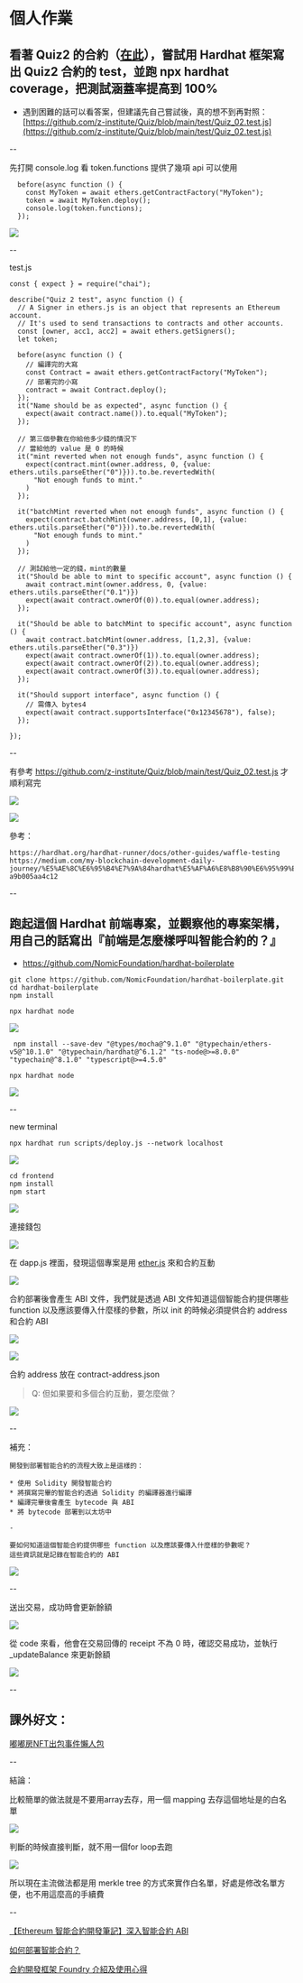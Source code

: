 # 個人作業


## 看著 Quiz2 的合約（[在此](https://github.com/z-institute/Quiz/blob/main/contracts/Quiz_02.sol)），嘗試用 Hardhat 框架寫出 Quiz2 合約的 test，並跑 npx hardhat coverage，把測試涵蓋率提高到 100%
* 遇到困難的話可以看答案，但建議先自己嘗試後，真的想不到再對照：[https://github.com/z-institute/Quiz/blob/main/test/Quiz_02.test.js](https://github.com/z-institute/Quiz/blob/main/test/Quiz_02.test.js)

--

先打開 console.log 看 token.functions 提供了幾項 api 可以使用
```
  before(async function () {
    const MyToken = await ethers.getContractFactory("MyToken");
    token = await MyToken.deploy();
    console.log(token.functions);
  });
```
![](https://i.imgur.com/Gx78dH8.png)

--


test.js

```
const { expect } = require("chai");

describe("Quiz 2 test", async function () {
  // A Signer in ethers.js is an object that represents an Ethereum account.
  // It's used to send transactions to contracts and other accounts.
  const [owner, acc1, acc2] = await ethers.getSigners();
  let token;

  before(async function () {
    // 編譯完的大寫
    const Contract = await ethers.getContractFactory("MyToken");
    // 部署完的小寫
    contract = await Contract.deploy();
  });
  it("Name should be as expected", async function () {
    expect(await contract.name()).to.equal("MyToken");
  });

  // 第三個參數在你給他多少錢的情況下
  // 當給他的 value 是 0 的時候
  it("mint reverted when not enough funds", async function () {
    expect(contract.mint(owner.address, 0, {value: ethers.utils.parseEther("0")})).to.be.revertedWith(
      "Not enough funds to mint."
    )
  });

  it("batchMint reverted when not enough funds", async function () {
    expect(contract.batchMint(owner.address, [0,1], {value: ethers.utils.parseEther("0")})).to.be.revertedWith(
      "Not enough funds to mint."
    )
  });

  // 測試給他一定的錢，mint的數量
  it("Should be able to mint to specific account", async function () {
    await contract.mint(owner.address, 0, {value: ethers.utils.parseEther("0.1")})
    expect(await contract.ownerOf(0)).to.equal(owner.address);
  });

  it("Should be able to batchMint to specific account", async function () {
    await contract.batchMint(owner.address, [1,2,3], {value: ethers.utils.parseEther("0.3")})
    expect(await contract.ownerOf(1)).to.equal(owner.address);
    expect(await contract.ownerOf(2)).to.equal(owner.address);
    expect(await contract.ownerOf(3)).to.equal(owner.address);
  });

  it("Should support interface", async function () {
    // 需傳入 bytes4
    expect(await contract.supportsInterface("0x12345678"), false);
  });

});

```


--

有參考 https://github.com/z-institute/Quiz/blob/main/test/Quiz_02.test.js 才順利寫完

![](https://i.imgur.com/SgnDfHz.png)

![](https://i.imgur.com/I7a9LLI.png)


參考：
```
https://hardhat.org/hardhat-runner/docs/other-guides/waffle-testing
https://medium.com/my-blockchain-development-daily-journey/%E5%AE%8C%E6%95%B4%E7%9A%84hardhat%E5%AF%A6%E8%B8%90%E6%95%99%E7%A8%8B-a9b005aa4c12
```

--


## 跑起這個 Hardhat 前端專案，並觀察他的專案架構，用自己的話寫出『前端是怎麼樣呼叫智能合約的？』
* https://github.com/NomicFoundation/hardhat-boilerplate


```
git clone https://github.com/NomicFoundation/hardhat-boilerplate.git
cd hardhat-boilerplate
npm install
```

```
npx hardhat node
```

![](https://i.imgur.com/DTGBn6q.png)

```
 npm install --save-dev "@types/mocha@^9.1.0" "@typechain/ethers-v5@^10.1.0" "@typechain/hardhat@^6.1.2" "ts-node@>=8.0.0" "typechain@^8.1.0" "typescript@>=4.5.0"
```

```
npx hardhat node
```
![](https://i.imgur.com/Lxvt7ab.png)

--

new terminal

```
npx hardhat run scripts/deploy.js --network localhost
```
![](https://i.imgur.com/YMhosID.png)


```
cd frontend
npm install
npm start
```

![](https://i.imgur.com/ZWH9nP8.png)

連接錢包

![](https://i.imgur.com/FiryDt7.png)

在 dapp.js 裡面，發現這個專案是用 [ether.js](https://learnblockchain.cn/ethers_v5/) 來和合約互動

![](https://i.imgur.com/oFQpB33.png)

合約部署後會產生 ABI 文件，我們就是透過 ABI 文件知道這個智能合約提供哪些 function 以及應該要傳入什麼樣的參數，所以 init 的時候必須提供合約 address 和合約 ABI

![](https://i.imgur.com/FdFk5y7.png)

![](https://i.imgur.com/cKVfBq6.png)

合約 address 放在 contract-address.json

> Q: 但如果要和多個合約互動，要怎麼做？

![](https://i.imgur.com/tWiKCkf.png)



--

補充：
```
開發到部署智能合約的流程大致上是這樣的：

* 使用 Solidity 開發智能合約
* 將撰寫完畢的智能合約透過 Solidity 的編譯器進行編譯
* 編譯完畢後會產生 bytecode 與 ABI
* 將 bytecode 部署到以太坊中

-

要如何知道這個智能合約提供哪些 function 以及應該要傳入什麼樣的參數呢？
這些資訊就是記錄在智能合約的 ABI
```
![](https://i.imgur.com/qxpSNqu.png)

--

送出交易，成功時會更新餘額

![](https://i.imgur.com/YicSMKN.png)

從 code 來看，他會在交易回傳的 receipt 不為 0 時，確認交易成功，並執行 _updateBalance 來更新餘額

![](https://i.imgur.com/jzAJiJe.png)


--

## 課外好文：


[嘟嘟房NFT出包事件懶人包](https://medium.com/fuly-ai-%E6%99%BA%E8%83%BD%E6%8A%95%E8%B3%87%E7%AD%96%E7%95%A5%E6%A9%9F%E5%99%A8%E4%BA%BA-bitfinex-%E6%94%BE%E8%B2%B8%E6%A9%9F%E5%99%A8%E4%BA%BA/%E5%98%9F%E5%98%9F%E6%88%BFnft%E5%87%BA%E5%8C%85%E4%BA%8B%E4%BB%B6%E6%87%B6%E4%BA%BA%E5%8C%85-4a4acd7fe0c2)

--

結論：

比較簡單的做法就是不要用array去存，用一個 mapping 去存這個地址是的白名單

![](https://i.imgur.com/6hINtQt.png)

判斷的時候直接判斷，就不用一個for loop去跑

![](https://i.imgur.com/yVTZy4U.png)

所以現在主流做法都是用 merkle tree 的方式來實作白名單，好處是修改名單方便，也不用這麼高的手續費

--

[【Ethereum 智能合約開發筆記】深入智能合約 ABI](https://medium.com/taipei-ethereum-meetup/ethereum-%E6%99%BA%E8%83%BD%E5%90%88%E7%B4%84%E9%96%8B%E7%99%BC%E7%AD%86%E8%A8%98-%E6%B7%B1%E5%85%A5%E6%99%BA%E8%83%BD%E5%90%88%E7%B4%84-abi-268ececb70ae)

[如何部署智能合約？](https://gasolin.gitbooks.io/learn-ethereum-dapp/content/deploy-smart-contract.html)

[合約開發框架 Foundry 介紹及使用心得](https://medium.com/imtoken/foundry-introduction-and-our-experience-sharing-d9d82bf012ae)